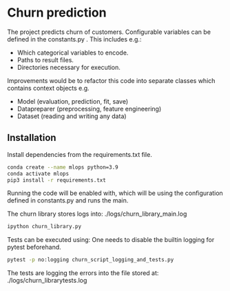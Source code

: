 Churn prediction
============

The project predicts churn of customers. 
Configurable variables can be defined in the constants.py .
This includes e.g.:
* Which categorical variables to encode.
* Paths to result files.
* Directories necessary for execution.

Improvements would be to refactor this code into separate classes 
which contains context objects e.g.

* Model (evaluation, prediction, fit, save)
* Datapreparer (preprocessing, feature engineering)
* Dataset (reading and writing any data)

Installation
-----------------------

Install dependencies from the requirements.txt file.


```bash
conda create --name mlops python=3.9
conda activate mlops
pip3 install -r requirements.txt
```

Running the code will be enabled with, which will be 
using the configuration defined in constants.py and runs the main.

The churn library stores logs into: ./logs/churn_library_main.log


```bash
ipython churn_library.py
```

Tests can be executed using:
One needs to disable the builtin logging for pytest beforehand.

```bash
pytest -p no:logging churn_script_logging_and_tests.py
```

The tests are logging the errors into the file stored at: ./logs/churn_librarytests.log



